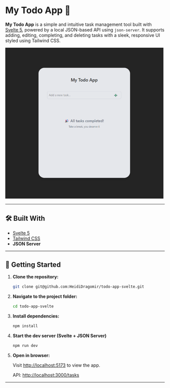 # My Todo App 📝

**My Todo App** is a simple and intuitive task management tool built with [Svelte 5](https://svelte.dev), powered by a local JSON-based API using `json-server`. It supports adding, editing, completing, and deleting tasks with a sleek, responsive UI styled using Tailwind CSS.

<img src="./src/assets/app.png" alt="App Screenshot" width="500"/>

---

## 🛠 Built With

-   [Svelte 5](https://svelte.dev/)
-   [Tailwind CSS](https://tailwindcss.com/)
-   **JSON Server**

---

## 🚀 Getting Started

1. **Clone the repository:**

    ```sh
    git clone git@github.com:HeidiDragomir/todo-app-svelte.git
    ```

2. **Navigate to the project folder:**

    ```sh
    cd todo-app-svelte
    ```

3. **Install dependencies:**

    ```sh
    npm install
    ```

4. **Start the dev server (Svelte + JSON Server)**

    ```sh
    npm run dev
    ```

5. **Open in browser:**

    Visit [http://localhost:5173](http://localhost:5173) to view the app.

    API: [http://localhost:3000/tasks](http://localhost:3000/tasks)

---
